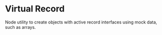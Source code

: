 # Virtual Record

Node utility to create objects with active record interfaces using mock data,
such as arrays.

